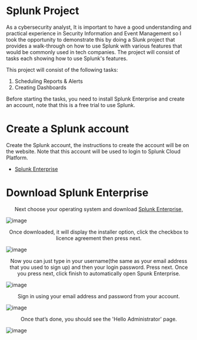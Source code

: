 <b><h1>Splunk Project</h1></b>

As a cybersecurity analyst, It is important to have a good understanding and practical experience in Security Information and Event Management so I took the opportunity to demonstrate this by doing a Slunk project that provides a walk-through on how to use Splunk with various features that would be commonly used in tech companies. The project will consist of tasks each showing how to use Splunk's features.

This project will consist of the following tasks:

<ol>
  <li>Scheduling Reports & Alerts</li>
  <li>Creating Dashboards</li>
</ol>

Before starting the tasks, you need to install Splunk Enterprise and create an account, note that this is a free trial to use Splunk.


<b><h1>Create a Splunk account</h1></b>

<p>Create the Splunk account, the instructions to create the account will be on the website. Note that this account will be used to login to Splunk Cloud Platform.</p>

<ul>
  <li> <a href="https://www.splunk.com/en_us/download/splunk-enterprise.html">Splunk Enterprise</li></a>
</ul>

<b><h1>Download Splunk Enterprise</h1></b>

<p align="center">Next choose your operating system and download <a href="https://www.splunk.com/en_us/download/splunk-enterprise.html"> Splunk Enterprise, </a></p>

![image](https://github.com/user-attachments/assets/4652724f-6726-428d-ba3b-fe777df0bce4)


<p align="center">Once downloaded, it will display the installer option, click the checkbox to licence agreement then press next.</p>

![image](https://github.com/user-attachments/assets/adaed98a-459d-4194-b105-133dbfed2054)

<p align="center">Now you can just type in your username(the same as your email address that you used to sign up) and then your login password. Press next. Once you press next, click finish to automatically open Spunk Enterprise.</p> 

![image](https://github.com/user-attachments/assets/862074f4-3ece-4024-b4c8-fcc1885a5894)



<p align="center">Sign in using your email address and password from your account.</p>

![image](https://github.com/user-attachments/assets/7508a537-ae3b-4680-8f5f-9c46f84e5f18)

<p align="center">Once that’s done, you should see the 'Hello Administrator' page.</p>

![image](https://github.com/user-attachments/assets/c5714662-42bf-4741-89d9-61402fde0070)
